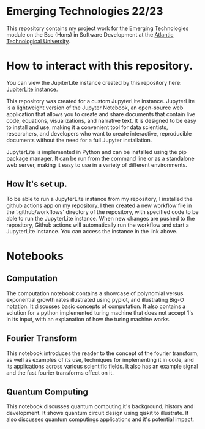 # Emerging Technologies 22/23

This repository contains my project work for the Emerging Technologies module on the Bsc (Hons) in Software Development at the 
[Atlantic Technological University](https://atu.ie).

# How to interact with this repository.
You can view the JupiterLite instance created by this repository here: [JupiterLite instance](https://dylancleary2000.github.io/EmergingTechnologies/lab/index.html).

This repository was created for a custom JupyterLite instance. JupyterLite is a lightweight version of the Jupyter Notebook, an open-source web application that allows you to create and share documents that contain live code, equations, visualizations, and narrative text. It is designed to be easy to install and use, making it a convenient tool for data scientists, researchers, and developers who want to create interactive, reproducible documents without the need for a full Jupyter installation.

JupyterLite is implemented in Python and can be installed using the pip package manager. It can be run from the command line or as a standalone web server, making it easy to use in a variety of different environments.


## How it's set up.
To be able to run a JupyterLite instance from my repository, I installed the github actions app on my repository. I then created a new workflow file in the '.github/workflows'
directory of the repository, with specified code to be able to run the JupyterLite instance. When new changes are pushed to the repository, Github actions will automatically 
run the workflow and start a JupyterLite instance. You can access the instance in the link above.

# Notebooks

## Computation
The computation notebook contains a showcase of polynomial versus exponential growth rates illustrated using pyplot, and illustrating Big-O notation.
It discusses basic concepts of computation.
It also contains a solution for a python implemented turing machine that does not accept 1's in its input, with an explanation of how the turing machine works.

## Fourier Transform
This notebook introduces the reader to the concept of the fourier transform, as well as examples of its use, techniques for implementing it in code, and its 
applications across various scientific fields. It also has an example signal and the fast fourier transforms effect on it.

## Quantum Computing
This notebook discusses quantum computing,it's background, history and development.
It shows quantum circuit design using qiskit to illustrate.
It also discusses quantum computings applications and it's potential impact.

